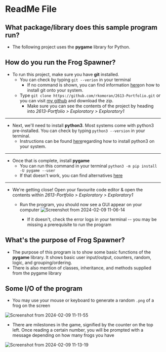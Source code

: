 # ReadMe File

## What package/library does this sample program run?

- The following project uses the __pygame__ library for Python.
  
## How do you run the Frog Spawner?

- To run this project, make sure you have __git__ installed.
	- You can check by typing  ```git --verion``` in your terminal
		- If no command is shown, you can find information [here](https://git-scm.com/book/en/v2/Getting-Started-Installing-Git)on how to install git onto your system.
	- Type ```git clone https://github.com/rkomoran/2613-Portfolio.git``` or you can visit [my github](https://github.com/rkomoran/2613-Portfolio) and download the zip.
		- Make sure you can see the contents of the project by heading into _2613-Portfolio > Exploratory > Exploratory1_ 
---
- Next, we'll need to install __python3__. Most systems come with python3 pre-installed. You can check by typing ```python3 --version``` in your terminal.
	- Instructions can be found [here](https://realpython.com/installing-python/)regarding how to install python3 on your system.
---
- Once that is complete, install __pygame__
	- You can run this command in your terminal ```python3 -m pip install -U pygame --user``` 
	- If that doesn't work, you can find alternatives [here](https://www.pygame.org/wiki/GettingStarted)
---
- We're getting close! Open your favourite code editor & open the contents within _2613-Portfolio > Exploratory > Exploratory1_
	- Run the program, you should now see a GUI appear on your computer
   	![Screenshot from 2024-02-09 11-06-14](https://github.com/rkomoran/2613-Portfolio/assets/103604250/e985f18d-ed58-4e27-af0a-68f87ff3317a)

		- If it doesn't, check the error logs in your terminal -- you may be missing a prerequisite to run the program

## What's the purpose of Frog Spawner?

- The purpose of this program is to show some basic functions of the __pygame__ library. It shows basic user input/output, counters, random, logic, and grouping/ordering.
- There is also mention of classes, inheritance, and methods supplied from the pygame library


## Some I/O of the program

- You may use your mouse or keyboard to generate a random ```.png``` of a frog on the screen

![Screenshot from 2024-02-09 11-11-55](https://github.com/rkomoran/2613-Portfolio/assets/103604250/191890f5-5658-4f29-9758-195f1126257d)


- There are milestones in the game, signified by the counter on the top left. Once reading a certain number, you will be prompted with a message depending on how many frogs you have

![Screenshot from 2024-02-09 11-13-19](https://github.com/rkomoran/2613-Portfolio/assets/103604250/3edbe9e1-e2a5-4da2-9cb5-67c748322a6e)


